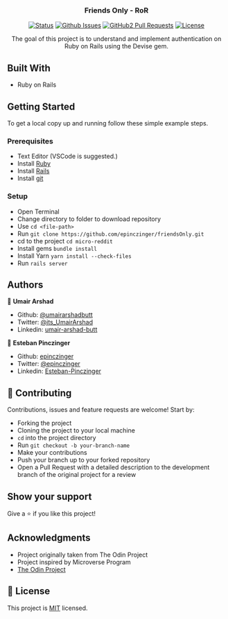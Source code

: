 <h3 align="center">Friends Only - RoR</h3>

<div align="center">

[![Status](https://img.shields.io/badge/status-active-success.svg)](https://github.com/epinczinger/friendsOnly)
[![Github Issues](https://img.shields.io/badge/GitHub-Issues-orange)](https://github.com/epinczinger/friendsOnly/issues)
[![GitHub2 Pull Requests](https://img.shields.io/badge/GitHub-Pull%20Requests-blue)](https://github.com/epinczinger/friendsOnly/pulls)
[![License](https://img.shields.io/badge/license-MIT-blue.svg)](/LICENSE)
</div>
<p align="center">The goal of this project is to understand and implement authentication on  Ruby on Rails using the Devise gem.</p>


## Built With

- Ruby on Rails


## Getting Started

To get a local copy up and running follow these simple example steps.

### Prerequisites

- Text Editor (VSCode is suggested.)
- Install [Ruby](https://ruby-doc.org/downloads/)
- Install [Rails](https://guides.rubyonrails.org/getting_started.html)
- Install [git](https://git-scm.com/downloads)

### Setup

- Open Terminal
- Change directory to folder to download repository
- Use `cd <file-path>`
- Run `git clone https://github.com/epinczinger/friendsOnly.git`
- cd to the project `cd micro-reddit`
- Install gems `bundle install`
- Install Yarn `yarn install --check-files` 
- Run `rails server`

## Authors

👤 **Umair Arshad**

- Github: [@umairarshadbutt](https://github.com/umairarshadbutt)
- Twitter: [@its_UmairArshad](https://twitter.com/its_UmairArshad)
- Linkedin: [umair-arshad-butt](https://www.linkedin.com/in/umair-arshad-butt/)

👤  **Esteban Pinczinger**
- Github: [epinczinger](https://github.com/epinczinger)
- Twitter: [@epinczinger](https://twitter.com/epinczinger)
- Linkedin: [Esteban-Pinczinger](https://www.linkedin.com/in/esteban-pinczinger-busai-ab49a254/)

## 🤝 Contributing

Contributions, issues and feature requests are welcome! Start by:

- Forking the project
- Cloning the project to your local machine
- `cd` into the project directory
- Run `git checkout -b your-branch-name`
- Make your contributions
- Push your branch up to your forked repository
- Open a Pull Request with a detailed description to the development branch of the original project for a review


## Show your support

Give a ⭐️ if you like this project!

## Acknowledgments

- Project originally taken from The Odin Project
- Project inspired by Microverse Program
- [The Odin Project](https://www.theodinproject.com/courses/ruby-on-rails/lessons/authentication)


## 📝 License

This project is [MIT](LICENSE) licensed.
